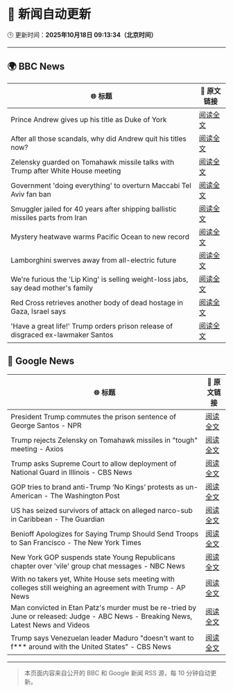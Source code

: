 # 🧠 新闻自动更新

🕒 更新时间：**2025年10月18日 09:13:34（北京时间）**

---

## 🌍 BBC News

| 🌐 标题 | 🔗 原文链接 |
|--------|-------------|
| Prince Andrew gives up his title as Duke of York | [阅读全文](https://www.bbc.com/news/articles/cgqlyw9g7weo?at_medium=RSS&at_campaign=rss) |
| After all those scandals, why did Andrew quit his titles now? | [阅读全文](https://www.bbc.com/news/articles/c3ep8gd1qv3o?at_medium=RSS&at_campaign=rss) |
| Zelensky guarded on Tomahawk missile talks with Trump after White House meeting | [阅读全文](https://www.bbc.com/news/articles/c93dqew8l3xo?at_medium=RSS&at_campaign=rss) |
| Government 'doing everything' to overturn Maccabi Tel Aviv fan ban | [阅读全文](https://www.bbc.com/news/articles/c5ylxn8g2y2o?at_medium=RSS&at_campaign=rss) |
| Smuggler jailed for 40 years after shipping ballistic missiles parts from Iran | [阅读全文](https://www.bbc.com/news/articles/cwy534vw28go?at_medium=RSS&at_campaign=rss) |
| Mystery heatwave warms Pacific Ocean to new record | [阅读全文](https://www.bbc.com/news/articles/ce3xynwwx4yo?at_medium=RSS&at_campaign=rss) |
| Lamborghini swerves away from all-electric future | [阅读全文](https://www.bbc.com/news/articles/clykvq2955qo?at_medium=RSS&at_campaign=rss) |
| We're furious the 'Lip King' is selling weight-loss jabs, say dead mother's family | [阅读全文](https://www.bbc.com/news/articles/c4gk0w95jyjo?at_medium=RSS&at_campaign=rss) |
| Red Cross retrieves another body of dead hostage in Gaza, Israel says | [阅读全文](https://www.bbc.com/news/articles/c5yp3eq9knvo?at_medium=RSS&at_campaign=rss) |
| 'Have a great life!' Trump orders prison release of disgraced ex-lawmaker Santos | [阅读全文](https://www.bbc.com/news/articles/cy5q3439xpqo?at_medium=RSS&at_campaign=rss) |

## 📰 Google News

| 🌐 标题 | 🔗 原文链接 |
|--------|-------------|
| President Trump commutes the prison sentence of George Santos - NPR | [阅读全文](https://news.google.com/rss/articles/CBMikwFBVV95cUxPeGpSZjROUGZ5WjJDLThISDJfR2lHN0JwTTVxMVI3cUpVNnNYRjVZNzc1ZU9CTm9oX0hQTVJ4cXVHTFVuT3R0ZkZMNVFNcjRHQW1hdnlGVjlVUGkzV0IwWlJpbFVocEtWZlM4dDBzU1dDMlBQc01xRHlDXzlMZnBRakdhdmU3M1g1MTk3Uk54QmdaaTQ?oc=5) |
| Trump rejects Zelensky on Tomahawk missiles in "tough" meeting - Axios | [阅读全文](https://news.google.com/rss/articles/CBMigwFBVV95cUxQd3MzZ3pFVWRvRS0xNzRlZ3Y1Z3V1a2lJZnF4aDhQR0stVG1jS3N5YzF6dkRpVnlXQzhuakJSYXBsSWdVMExsS1M1SVZPTTVVRk85dUpqWEdmUlJNQ1Z5X2M0c2NhUVJpNmVjVWtvU0dwMS1sNnNYSlhhaU91QmFKRXNZdw?oc=5) |
| Trump asks Supreme Court to allow deployment of National Guard in Illinois - CBS News | [阅读全文](https://news.google.com/rss/articles/CBMiiAFBVV95cUxOczZmd3lsNWR2TFdRcXcwVExxZ3U0aWNTaXlrZ011bU5OcEVSVGR0QURkaUxLdklRTEprV185WXBDai1uV1FaUFFQdU5wUmxZLVlxZHdRc0ZSazVYOU13LWhTRENXVjd3TXlmazJKV2xQamxraFZfUlJjek1HZXd3WjRIZk9QeG040gGOAUFVX3lxTFA3Q2tRYjllTXlRRy0tUEdpS0c5TVlOdVFod1ZkejA5eGU3dzQzSjFCTklsMFJoRWFvd3BlVXBuZlFCdFJRN0N0LTZhMDdvNUpVREh1REpwS3piWEg2a1ItTVRiVUpBdjBrZi14Z3dFR09oNGpUdHRjWlk5Umdlb20tOGlneGZiMThNU3RKbHc?oc=5) |
| GOP tries to brand anti-Trump ‘No Kings’ protests as un-American - The Washington Post | [阅读全文](https://news.google.com/rss/articles/CBMijgFBVV95cUxQMTNVUkotbEctUGd1dm84NXFYLS0zMVhPWUhsSnhMTGxxZE1Bc3N4UElETTduUFFEdkl6SmJIa0RGME1XZDloUDYyRTBndzhkM1R1V21SdWIybGhhbmRpY25TWEpNaUxoRnlkc0hpOWZhaWVEVGNJZEVCd3l0QjJfVVlJY2lfd1dhTko1T21R?oc=5) |
| US has seized survivors of attack on alleged narco-sub in Caribbean - The Guardian | [阅读全文](https://news.google.com/rss/articles/CBMioAFBVV95cUxPeUdTM0JDN0UwUWVYNDJLVUdtcFhFRXRNb2Q0US10ekQzSFNnb0pLeFltWTZmQ3diMC1oT2RWa3pia19jTWZyclJ3RUJFNFItTEh4c0lMUTFVZWt4QlpGZllka21ySzFHVmxJVmhUM1BEakYzUFRwaDM2VVFTMHVPOVlpcWN1TnNSMWM3bl9qbEI4M0RKRm5BbjFwaDhUS0ZU?oc=5) |
| Benioff Apologizes for Saying Trump Should Send Troops to San Francisco - The New York Times | [阅读全文](https://news.google.com/rss/articles/CBMigAFBVV95cUxPZ01PZ0ZfZTZUMENEUHYwV1NKMlV4ZUVuNFYwVjBlcTY3bFYtU09pTjNpMEdKbDV5dnhJd0ppaGlSX3FoaFdpTDBzZDRGWW5MZ0pIWGtBdVRSWkJrVG5hLTk0VkpLS0JhSmZEN29pS21XbUZ3c2l5cEROZHZiaWRwbQ?oc=5) |
| New York GOP suspends state Young Republicans chapter over 'vile' group chat messages - NBC News | [阅读全文](https://news.google.com/rss/articles/CBMixgFBVV95cUxQUlhSTm41OVFNdXZLUEMzSkRvZURkWVJHeThpdnBsTG9MY2hRb1ZTZTAtbXlWMC1HZXowUkNpVUU0ZXFoYVROQUZ4RVZ3UXFzMzFWSGlIdnBQc3pCS01pNE1GbzZMbWpNVEkzUDdIeDdtSTJ3dVBoeU8zVThaall0bVVyTmVEZG1tNTFST3pJdUlIVS1ONWFwQnQtNnVmM25ia3V2NWJaaHlOSFZtTFlpazJZOE9yUXRFSHJSb2kxN2FwbVlRRGfSAVZBVV95cUxQbVhoXzlhMFJYSTNMUnY1VnhCUWs5N2VNZmdqNUt4dVdJeldMZFYtS2pGQzVxc3JSLWpUVm5BbVRpT1g3VUh4ZWVaaWMxZjVuaFpVNDdlQQ?oc=5) |
| With no takers yet, White House sets meeting with colleges still weighing an agreement with Trump - AP News | [阅读全文](https://news.google.com/rss/articles/CBMioAFBVV95cUxPOU1FUHJsLUxxMVhPVnQzelJPZ2IzWkx2VkxsN19ZYW5lYjNFNVNpbWlMT0ItR3lsX3VKLWdiam55b0I5OVBMWXdMbFlmTkY5VWRXZG13MEwzbzlZN2p3dVdEbkVfcXJXZXZiN2dONFh3Y2R6T0FDT1dDMHQtTS1zRm5pblBxbVhqZ2s1aUZ1UWdVUE5IOVFCQml5aDlXYmRq?oc=5) |
| Man convicted in Etan Patz's murder must be re-tried by June or released: Judge - ABC News - Breaking News, Latest News and Videos | [阅读全文](https://news.google.com/rss/articles/CBMinAFBVV95cUxPbjN4RWY1UTJBaC1LVzRoZEVYOHgzNS1FT3l4a0JqdmpVekhjZEd5MVJZeE4tUXliQVROaG8tSi1yLTBwd3JPdnlDVEd1em1jMk1uV0tBMmhJam5wLVFwUXBBaEM3RF9pUnd4M3E1alFjZ1JsdVlSOVFPQ2RCcGl4RlN3WlZybXN4OEZoZWdkM2NiQ3pDTGNWdEdRZC3SAaIBQVVfeXFMTjcwcmZLRVdDTjlmcFZQSEJDS3hSOHdiN0piWFJsVXlwbWxpbGZzLVlFU2ZiN1pyakpjTldUaFM1WEVoMTAwRmNXb0FVUU53cXhYSXJYNzE0V2JmRTBrb3MzLWlaZlB3cW9qcklja1Q5dGp1eDc4QlNKWTBpUnNVdnhsdzVqOUg4TXJ1YkFwZjhEZ3Vhb3k1SjVXcjhWTnV1ZF9R?oc=5) |
| Trump says Venezuelan leader Maduro "doesn't want to f*** around with the United States" - CBS News | [阅读全文](https://news.google.com/rss/articles/CBMidEFVX3lxTE5vSGNUUHA1ZkhuWmxhUGhHNV92NUkxOHV6REUyWHFfNkpQU1U0RHI4dGI5VGo5dE96cnVlLUFOQXRtUDZPOHJxdHIwemhyOFNOdER1TDY0UjJQNTBELXI5emhSQ2dKNVFjOVE4RjhNd0FqamtV0gF6QVVfeXFMUGo1Y0tnY2VUN2FVVFh5ckI0cDJSQlE3MGxRbWgzbUp3ZmJsTnRMTnJCUW9aTkVlZHlEb2NfaWpVRVZrVi13YkRsZHNUdWo1Q3l4SWhPSENVaEVVc0hHaHBLM3BQazRpdTNyNVQxQVJlSDhOQS1jS2V2OFE?oc=5) |

---
> 本页面内容来自公开的 BBC 和 Google 新闻 RSS 源，每 10 分钟自动更新。